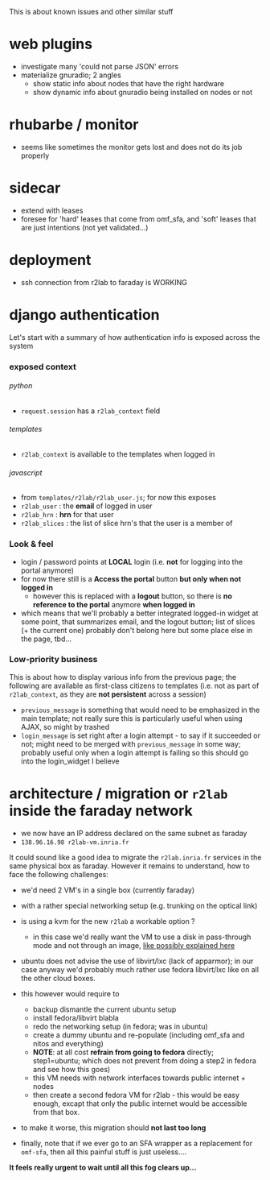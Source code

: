 This is about known issues and other similar stuff

# web plugins

 * investigate many 'could not parse JSON' errors
 * materialize gnuradio; 2 angles
   * show static info about nodes that have the right hardware
   * show dynamic info about gnuradio being installed on nodes or not

# rhubarbe / monitor

* seems like sometimes the monitor gets lost and does not do its job properly

# sidecar

* extend with leases
* foresee for 'hard' leases that come from omf_sfa, and 'soft' leases that are just intentions (not yet validated...)

# deployment

* ssh connection from r2lab to faraday is WORKING

# django authentication

Let's start with a summary of how authentication info is exposed across the system

### exposed context 

###### python

* `request.session` has a `r2lab_context` field

###### templates

* `r2lab_context` is available to the templates when logged in

###### javascript

* from `templates/r2lab/r2lab_user.js`; for now this exposes
* `r2lab_user` : the **email** of logged in user
* `r2lab_hrn` : **hrn** for that user
* `r2lab_slices` : the list of slice hrn's that the user is a member of


### Look & feel
* login / password points at **LOCAL** login (i.e. **not** for logging into the portal anymore)
* for now there still is a **Access the portal** button **but only when not logged in**
  * however this is replaced with a **logout** button, so there is **no reference to the portal** anymore **when logged in**
* which means that we'll probably a better integrated logged-in widget at some point, that summarizes email, and the logout button; list of slices (+ the current one) probably don't belong here but some place else in the page, tbd...

### Low-priority business

This is about how to display various info from the previous page; the following are available as first-class citizens to templates (i.e. not as part of `r2lab_context`, as they are **not persistent** across a session)

* `previous_message` is something that would need to be emphasized in the main template; not really sure this is particularly useful when using AJAX, so might by trashed
* `login_message` is set right after a login attempt - to say if it succeeded or not; might need to be merged with `previous_message` in some way; probably useful only when a login attempt is failing so this should go into the login_widget I believe


# architecture / migration or `r2lab` inside the faraday network

* we now have an IP address declared on the same subnet as faraday
* `138.96.16.98 r2lab-vm.inria.fr`

It could sound like a good idea to migrate the `r2lab.inria.fr` services in the same physical box as faraday. However it remains to understand, how to face the following challenges:

* we'd need 2 VM's in a single box (currently faraday)
* with a rather special networking setup (e.g. trunking on the optical link)

* is using a kvm for the new `r2lab` a workable option ?
  * in this case we'd really want the VM to use a disk in pass-through mode and not through an image, [like possibly explained here](http://serverfault.com/questions/410210/kvm-qemu-use-lvm-volumes-directly-without-image-file)

* ubuntu does not advise the use of libvirt/lxc (lack of apparmor); in our case anyway we'd probably much rather use fedora libvirt/lxc like on all the other cloud boxes.
* this however would require to
  * backup dismantle the current ubuntu setup
  * install fedora/libvirt blabla
  * redo the networking setup (in fedora; was in ubuntu)
  * create a dummy ubuntu and re-populate (including omf_sfa and nitos and everything)
  * **NOTE**: at all cost **refrain from going to fedora** directly; step1=ubuntu; which does not prevent from doing a step2 in fedora and see how this goes)
  * this VM needs with network interfaces towards public internet + nodes
  * then create a second fedora VM for r2lab - this would be easy enough, excapt that only the public internet would be accessible from that box.

* to make it worse, this migration should **not last too long**

* finally, note that if we ever go to an SFA wrapper as a replacement for `omf-sfa`, then all this painful stuff is just useless....

**It feels really urgent to wait until all this fog clears up...**